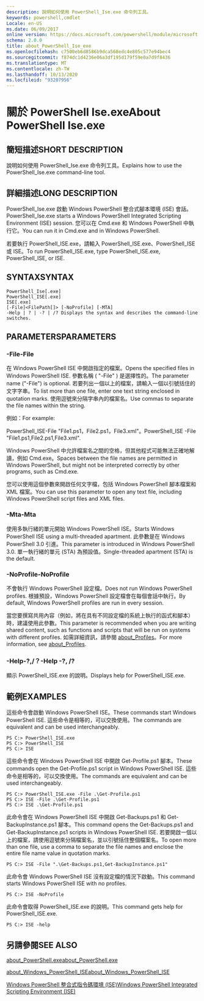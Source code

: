 ```yaml
---
description: 說明如何使用 PowerShell_Ise.exe 命令列工具。
keywords: powershell,cmdlet
Locale: en-US
ms.date: 06/09/2017
online version: https://docs.microsoft.com/powershell/module/microsoft.powershell.core/about/about_powershell_ise_exe?view=powershell-5.1&WT.mc_id=ps-gethelp
schema: 2.0.0
title: about_PowerShell_Ise_exe
ms.openlocfilehash: c7500eb6d8586b9dca568edc4e805c577e94bec4
ms.sourcegitcommit: f874dc1d4236e06a3df195d179f59e0a7d9f8436
ms.translationtype: MT
ms.contentlocale: zh-TW
ms.lasthandoff: 10/13/2020
ms.locfileid: "93207956"
---
```

# <a name="about-powershell-iseexe"></a><span data-ttu-id="00093-104">關於 PowerShell Ise.exe</span><span class="sxs-lookup"><span data-stu-id="00093-104">About PowerShell Ise.exe</span></span>

## <a name="short-description"></a><span data-ttu-id="00093-105">簡短描述</span><span class="sxs-lookup"><span data-stu-id="00093-105">SHORT DESCRIPTION</span></span>

<span data-ttu-id="00093-106">說明如何使用 PowerShell_Ise.exe 命令列工具。</span><span class="sxs-lookup"><span data-stu-id="00093-106">Explains how to use the PowerShell_Ise.exe command-line tool.</span></span>

## <a name="long-description"></a><span data-ttu-id="00093-107">詳細描述</span><span class="sxs-lookup"><span data-stu-id="00093-107">LONG DESCRIPTION</span></span>

<span data-ttu-id="00093-108">PowerShell_Ise.exe 啟動 Windows PowerShell 整合式腳本環境 (ISE) 會話。</span><span class="sxs-lookup"><span data-stu-id="00093-108">PowerShell_Ise.exe starts a Windows PowerShell Integrated Scripting Environment (ISE) session.</span></span> <span data-ttu-id="00093-109">您可以在 Cmd.exe 和 Windows PowerShell 中執行它。</span><span class="sxs-lookup"><span data-stu-id="00093-109">You can run it in Cmd.exe and in Windows PowerShell.</span></span>

<span data-ttu-id="00093-110">若要執行 PowerShell_ISE.exe，請輸入 PowerShell_ISE.exe、PowerShell_ISE 或 ISE。</span><span class="sxs-lookup"><span data-stu-id="00093-110">To run PowerShell_ISE.exe, type PowerShell_ISE.exe, PowerShell_ISE, or ISE.</span></span>

## <a name="syntax"></a><span data-ttu-id="00093-111">SYNTAX</span><span class="sxs-lookup"><span data-stu-id="00093-111">SYNTAX</span></span>

```
PowerShell_Ise[.exe]
PowerShell_ISE[.exe]
ISE[.exe]
[-File]<FilePath[]> [-NoProfile] [-MTA]
-Help | ? | -? | /? Displays the syntax and describes the command-line switches.
```

## <a name="parameters"></a><span data-ttu-id="00093-112">PARAMETERS</span><span class="sxs-lookup"><span data-stu-id="00093-112">PARAMETERS</span></span>

### <a name="-file"></a><span data-ttu-id="00093-113">-File</span><span class="sxs-lookup"><span data-stu-id="00093-113">-File</span></span>

<span data-ttu-id="00093-114">在 Windows PowerShell ISE 中開啟指定的檔案。</span><span class="sxs-lookup"><span data-stu-id="00093-114">Opens the specified files in Windows PowerShell ISE.</span></span> <span data-ttu-id="00093-115">參數名稱 ( "-File" ) 是選擇性的。</span><span class="sxs-lookup"><span data-stu-id="00093-115">The parameter name ("-File") is optional.</span></span> <span data-ttu-id="00093-116">若要列出一個以上的檔案，請輸入一個以引號括住的文字字串。</span><span class="sxs-lookup"><span data-stu-id="00093-116">To list more than one file, enter one text string enclosed in quotation marks.</span></span> <span data-ttu-id="00093-117">使用逗號來分隔字串內的檔案名。</span><span class="sxs-lookup"><span data-stu-id="00093-117">Use commas to separate the file names within the string.</span></span>

<span data-ttu-id="00093-118">例如：</span><span class="sxs-lookup"><span data-stu-id="00093-118">For example:</span></span>

<span data-ttu-id="00093-119">PowerShell_ISE-File "File1.ps1，File2.ps1，File3.xml"。</span><span class="sxs-lookup"><span data-stu-id="00093-119">PowerShell_ISE -File "File1.ps1,File2.ps1,File3.xml".</span></span>

<span data-ttu-id="00093-120">Windows PowerShell 中允許檔案名之間的空格，但其他程式可能無法正確地解讀，例如 Cmd.exe。</span><span class="sxs-lookup"><span data-stu-id="00093-120">Spaces between the file names are permitted in Windows PowerShell, but might not be interpreted correctly by other programs, such as Cmd.exe.</span></span>

<span data-ttu-id="00093-121">您可以使用這個參數來開啟任何文字檔，包括 Windows PowerShell 腳本檔案和 XML 檔案。</span><span class="sxs-lookup"><span data-stu-id="00093-121">You can use this parameter to open any text file, including Windows PowerShell script files and XML files.</span></span>

### <a name="-mta"></a><span data-ttu-id="00093-122">-Mta</span><span class="sxs-lookup"><span data-stu-id="00093-122">-Mta</span></span>

<span data-ttu-id="00093-123">使用多執行緒的單元開始 Windows PowerShell ISE。</span><span class="sxs-lookup"><span data-stu-id="00093-123">Starts Windows PowerShell ISE using a multi-threaded apartment.</span></span> <span data-ttu-id="00093-124">此參數是在 Windows PowerShell 3.0 引進。</span><span class="sxs-lookup"><span data-stu-id="00093-124">This parameter is introduced in Windows PowerShell 3.0.</span></span> <span data-ttu-id="00093-125">單一執行緒的單元 (STA) 為預設值。</span><span class="sxs-lookup"><span data-stu-id="00093-125">Single-threaded apartment (STA) is the default.</span></span>

### <a name="-noprofile"></a><span data-ttu-id="00093-126">-NoProfile</span><span class="sxs-lookup"><span data-stu-id="00093-126">-NoProfile</span></span>

<span data-ttu-id="00093-127">不會執行 Windows PowerShell 設定檔。</span><span class="sxs-lookup"><span data-stu-id="00093-127">Does not run Windows PowerShell profiles.</span></span> <span data-ttu-id="00093-128">根據預設，Windows PowerShell 設定檔會在每個會話中執行。</span><span class="sxs-lookup"><span data-stu-id="00093-128">By default, Windows PowerShell profiles are run in every session.</span></span>

<span data-ttu-id="00093-129">當您要撰寫共用內容（例如，將在具有不同設定檔的系統上執行的函式和腳本）時，建議使用此參數。</span><span class="sxs-lookup"><span data-stu-id="00093-129">This parameter is recommended when you are writing shared content, such as functions and scripts that will be run on systems with different profiles.</span></span>
<span data-ttu-id="00093-130">如需詳細資訊，請參閱 [about_Profiles](about_Profiles.md)。</span><span class="sxs-lookup"><span data-stu-id="00093-130">For more information, see [about_Profiles](about_Profiles.md).</span></span>

### <a name="-help---"></a><span data-ttu-id="00093-131">-Help-?,/？</span><span class="sxs-lookup"><span data-stu-id="00093-131">-Help -?, /?</span></span>

<span data-ttu-id="00093-132">顯示 PowerShell_ISE.exe 的說明。</span><span class="sxs-lookup"><span data-stu-id="00093-132">Displays help for PowerShell_ISE.exe.</span></span>

## <a name="examples"></a><span data-ttu-id="00093-133">範例</span><span class="sxs-lookup"><span data-stu-id="00093-133">EXAMPLES</span></span>

<span data-ttu-id="00093-134">這些命令會啟動 Windows PowerShell ISE。</span><span class="sxs-lookup"><span data-stu-id="00093-134">These commands start Windows PowerShell ISE.</span></span> <span data-ttu-id="00093-135">這些命令是相等的，可以交換使用。</span><span class="sxs-lookup"><span data-stu-id="00093-135">The commands are equivalent and can be used interchangeably.</span></span>

```
PS C:> PowerShell_ISE.exe
PS C:> PowerShell_ISE
PS C:> ISE
```

<span data-ttu-id="00093-136">這些命令會在 Windows PowerShell ISE 中開啟 Get-Profile.ps1 腳本。</span><span class="sxs-lookup"><span data-stu-id="00093-136">These commands open the Get-Profile.ps1 script in Windows PowerShell ISE.</span></span>
<span data-ttu-id="00093-137">這些命令是相等的，可以交換使用。</span><span class="sxs-lookup"><span data-stu-id="00093-137">The commands are equivalent and can be used interchangeably.</span></span>

```
PS C:> PowerShell_ISE.exe -File .\Get-Profile.ps1
PS C:> ISE -File .\Get-Profile.ps1
PS C:> ISE .\Get-Profile.ps1
```

<span data-ttu-id="00093-138">此命令會在 Windows PowerShell ISE 中開啟 Get-Backups.ps1 和 Get-BackupInstance.ps1 腳本。</span><span class="sxs-lookup"><span data-stu-id="00093-138">This command opens the Get-Backups.ps1 and Get-BackupInstance.ps1 scripts in Windows PowerShell ISE.</span></span> <span data-ttu-id="00093-139">若要開啟一個以上的檔案，請使用逗號來分隔檔案名，並以引號括住整個檔案名。</span><span class="sxs-lookup"><span data-stu-id="00093-139">To open more than one file, use a comma to separate the file names and enclose the entire file name value in quotation marks.</span></span>

```
PS C:> ISE -File ".\Get-Backups.ps1,Get-BackupInstance.ps1"
```

<span data-ttu-id="00093-140">此命令會 Windows PowerShell ISE 沒有設定檔的情況下啟動。</span><span class="sxs-lookup"><span data-stu-id="00093-140">This command starts Windows PowerShell ISE with no profiles.</span></span>

```
PS C:> ISE -NoProfile
```

<span data-ttu-id="00093-141">此命令會取得 PowerShell_ISE.exe 的說明。</span><span class="sxs-lookup"><span data-stu-id="00093-141">This command gets help for PowerShell_ISE.exe.</span></span>

```
PS C:> ISE -help
```

## <a name="see-also"></a><span data-ttu-id="00093-142">另請參閱</span><span class="sxs-lookup"><span data-stu-id="00093-142">SEE ALSO</span></span>

[<span data-ttu-id="00093-143">about_PowerShell.exe</span><span class="sxs-lookup"><span data-stu-id="00093-143">about_PowerShell.exe</span></span>](about_PowerShell_exe.md)

[<span data-ttu-id="00093-144">about_Windows_PowerShell_ISE</span><span class="sxs-lookup"><span data-stu-id="00093-144">about_Windows_PowerShell_ISE</span></span>](about_Windows_PowerShell_ISE.md)

[<span data-ttu-id="00093-145">Windows PowerShell 整合式指令碼環境 (ISE)</span><span class="sxs-lookup"><span data-stu-id="00093-145">Windows PowerShell Integrated Scripting Environment (ISE)</span></span>](/powershell/scripting/windows-powershell/ise/introducing-the-windows-powershell-ise)
